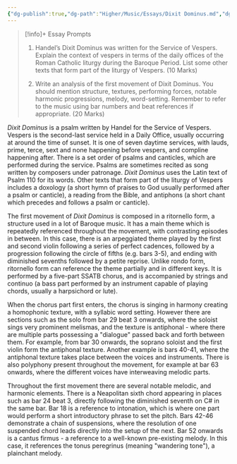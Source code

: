 ```yaml
---
{"dg-publish":true,"dg-path":"Higher/Music/Essays/Dixit Dominus.md","dg-permalink":"music/dixit-dominus-analysis","permalink":"/music/dixit-dominus-analysis/","created":"","updated":""}
---
```



> [!info]+ Essay Prompts
> 
> 1. Handel’s Dixit Dominus was written for the Service of Vespers. Explain the context of vespers in terms of the daily offices of the Roman Catholic liturgy during the Baroque Period. List some other texts that form part of the liturgy of Vespers. (10 Marks)
> 
> 2. Write an analysis of the first movement of Dixit Dominus. You should mention structure, textures, performing forces, notable harmonic progressions, melody, word-setting. Remember to refer to the music using bar numbers and beat references if appropriate. (20 Marks)

*Dixit Dominus* is a psalm written by Handel for the Service of Vespers. Vespers is the second-last service held in a Daily Office, usually occurring at around the time of sunset. It is one of seven daytime services, with lauds, prime, terce, sext and none happening before vespers, and compline happening after. There is a set order of psalms and canticles, which are performed during the service. Psalms are sometimes recited as song written by composers under patronage. *Dixit Dominus* uses the Latin text of Psalm 110 for its words. Other texts that form part of the liturgy of Vespers includes a doxology (a short hymn of praises to God usually performed after a psalm or canticle), a reading from the Bible, and antiphons (a short chant which precedes and follows a psalm or canticle).

The first movement of *Dixit Dominus* is composed in a ritornello form, a structure used in a lot of Baroque music. It has a main theme which is repeatedly referenced throughout the movement, with contrasting episodes in between. In this case, there is an arpeggiated theme played by the first and second violin following a series of perfect cadences, followed by a progression following the circle of fifths (e.g. bars 3-5), and ending with diminished sevenths followed by a petite reprise. Unlike rondo form, ritornello form can reference the theme partially and in different keys. It is performed by a five-part SSATB chorus, and is accompanied by strings and continuo (a bass part performed by an instrument capable of playing chords, usually a harpsichord or lute).

When the chorus part first enters, the chorus is singing in harmony creating a homophonic texture, with a syllabic word setting. However there are sections such as the solo from bar 29 beat 3 onwards, where the soloist sings very prominent melismas, and the texture is antiphonal - where there are multiple parts possessing a "dialogue" passed back and forth between them. For example, from bar 30 onwards, the soprano soloist and the first violin form the antiphonal texture. Another example is bars 40-41, where the antiphonal texture takes place between the voices and instruments. There is also polyphony present throughout the movement, for example at bar 63 onwards, where the different voices have interweaving melodic parts.

Throughout the first movement there are several notable melodic, and harmonic elements. There is a Neapolitan sixth chord appearing in places such as bar 24 beat 3, directly following the diminished seventh on C# in the same bar. Bar 18 is a reference to intonation, which is where one part would perform a short introductory phrase to set the pitch. Bars 42-46 demonstrate a chain of suspensions, where the resolution of one suspended chord leads directly into the setup of the next. Bar 52 onwards is a cantus firmus - a reference to a well-known pre-existing melody. In this case, it references the tonus peregrinus (meaning "wandering tone"), a plainchant melody.